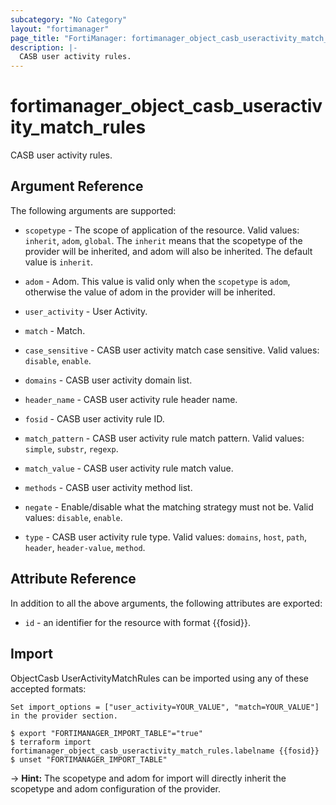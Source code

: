 ```yaml
---
subcategory: "No Category"
layout: "fortimanager"
page_title: "FortiManager: fortimanager_object_casb_useractivity_match_rules"
description: |-
  CASB user activity rules.
---
```


# fortimanager_object_casb_useractivity_match_rules
CASB user activity rules.

## Argument Reference


The following arguments are supported:

* `scopetype` - The scope of application of the resource. Valid values: `inherit`, `adom`, `global`. The `inherit` means that the scopetype of the provider will be inherited, and adom will also be inherited. The default value is `inherit`.
* `adom` - Adom. This value is valid only when the `scopetype` is `adom`, otherwise the value of adom in the provider will be inherited.
* `user_activity` - User Activity.
* `match` - Match.

* `case_sensitive` - CASB user activity match case sensitive. Valid values: `disable`, `enable`.

* `domains` - CASB user activity domain list.
* `header_name` - CASB user activity rule header name.
* `fosid` - CASB user activity rule ID.
* `match_pattern` - CASB user activity rule match pattern. Valid values: `simple`, `substr`, `regexp`.

* `match_value` - CASB user activity rule match value.
* `methods` - CASB user activity method list.
* `negate` - Enable/disable what the matching strategy must not be. Valid values: `disable`, `enable`.

* `type` - CASB user activity rule type. Valid values: `domains`, `host`, `path`, `header`, `header-value`, `method`.



## Attribute Reference

In addition to all the above arguments, the following attributes are exported:
* `id` - an identifier for the resource with format {{fosid}}.

## Import

ObjectCasb UserActivityMatchRules can be imported using any of these accepted formats:
```
Set import_options = ["user_activity=YOUR_VALUE", "match=YOUR_VALUE"] in the provider section.

$ export "FORTIMANAGER_IMPORT_TABLE"="true"
$ terraform import fortimanager_object_casb_useractivity_match_rules.labelname {{fosid}}
$ unset "FORTIMANAGER_IMPORT_TABLE"
```
-> **Hint:** The scopetype and adom for import will directly inherit the scopetype and adom configuration of the provider.
